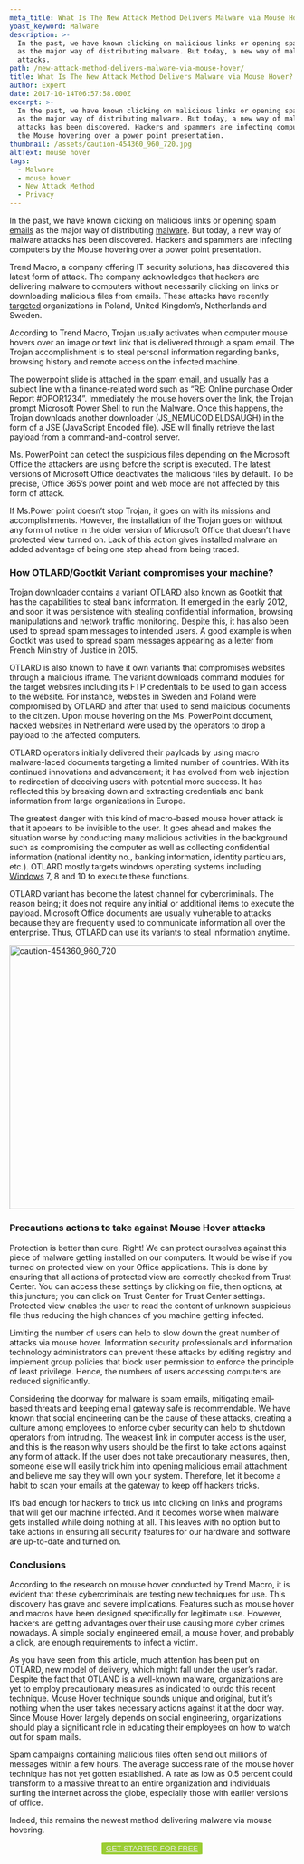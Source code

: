 ```yaml
---
meta_title: What Is The New Attack Method Delivers Malware via Mouse Hover
yoast_keyword: Malware
description: >-
  In the past, we have known clicking on malicious links or opening spam emails
  as the major way of distributing malware. But today, a new way of malware
  attacks.
path: /new-attack-method-delivers-malware-via-mouse-hover/
title: What Is The New Attack Method Delivers Malware via Mouse Hover?
author: Expert
date: 2017-10-14T06:57:58.000Z
excerpt: >-
  In the past, we have known clicking on malicious links or opening spam emails
  as the major way of distributing malware. But today, a new way of malware
  attacks has been discovered. Hackers and spammers are infecting computers by
  the Mouse hovering over a power point presentation.
thumbnail: /assets/caution-454360_960_720.jpg
altText: mouse hover
tags:
  - Malware
  - mouse hover
  - New Attack Method
  - Privacy
---
```

<span style="font-weight: 400;">In the past, we have known clicking on malicious links or opening spam <a href="/blog/how-to-prevent-pixel-trackers-in-your-emails/" target="_blank" rel="noopener noreferrer">emails</a> as the major way of distributing <a href="/blog/new-attack-method-delivers-malware-via-mouse-hover/" target="_blank" rel="noopener noreferrer">malware</a>. But today, a new way of malware attacks has been discovered. Hackers and spammers are infecting computers by the Mouse hovering over a power point presentation.</span>

<span style="font-weight: 400;">Trend Macro, a company offering IT security solutions, has discovered this latest form of attack. The company acknowledges that hackers are delivering malware to computers without necessarily clicking on links or downloading malicious files from emails. These attacks have recently <a href="/blog/am-i-a-target-for-online-price-discrimination/" target="_blank" rel="noopener noreferrer">targeted</a> organizations in Poland, United Kingdom&#8217;s, Netherlands and Sweden.</span>

<span style="font-weight: 400;">According to Trend Macro, Trojan usually activates when computer mouse hovers over an image or text link that is delivered through a spam email. The Trojan accomplishment is to steal personal information regarding banks, browsing history and remote access on the infected machine.</span>

<span style="font-weight: 400;">The powerpoint slide is attached in the spam email, and usually has a subject line with a finance-related word such as &#8220;RE: Online purchase Order Report #OPOR1234&#8221;. Immediately the mouse hovers over the link, the Trojan prompt Microsoft Power Shell to run the Malware. Once this happens, the Trojan downloads another downloader (JS_NEMUCOD.ELDSAUGH) in the form of a JSE (JavaScript Encoded file). JSE will finally retrieve the last payload from a command-and-control server.</span>

<span style="font-weight: 400;">Ms. PowerPoint can detect the suspicious files depending on the Microsoft Office the attackers are using before the script is executed. The latest versions of Microsoft Office deactivates the malicious files by default. To be precise, Office 365&#8217;s power point and web mode are not affected by this form of attack.</span>

<span style="font-weight: 400;">If Ms.Power point doesn&#8217;t stop Trojan, it goes on with its missions and accomplishments. However, the installation of the Trojan goes on without any form of notice in the older version of Microsoft Office that doesn&#8217;t have protected view turned on. Lack of this action gives installed malware an added advantage of being one step ahead from being traced.</span>

### **How OTLARD/Gootkit Variant compromises your machine?**

<span style="font-weight: 400;">Trojan downloader contains a variant OTLARD also known as Gootkit that has the capabilities to steal bank information. It emerged in the early 2012, and soon it was persistence with stealing confidential information, browsing manipulations and network traffic monitoring. Despite this, it has also been used to spread spam messages to intended users. A good example is when Gootkit was used to spread spam messages appearing as a letter from French Ministry of Justice in 2015.</span>

<span style="font-weight: 400;">OTLARD is also known to have it own variants that compromises websites through a malicious iframe. The variant downloads command modules for the target websites including its FTP credentials to be used to gain access to the website. For instance, websites in Sweden and Poland were compromised by OTLARD and after that used to send malicious documents to the citizen. Upon mouse hovering on the Ms. PowerPoint document, hacked websites in Netherland were used by the operators to drop a payload to the affected computers.</span>

<span style="font-weight: 400;">OTLARD operators initially delivered their payloads by using macro malware-laced documents targeting a limited number of countries. With its continued innovations and advancement; it has evolved from web injection to redirection of deceiving users with potential more success. It has reflected this by breaking down and extracting credentials and bank information from large organizations in Europe.</span>

<span style="font-weight: 400;">The greatest danger with this kind of macro-based mouse hover attack is that it appears to be invisible to the user. It goes ahead and makes the situation worse by conducting many malicious activities in the background such as compromising the computer as well as collecting confidential information (national identity no., banking information, identity particulars, etc.). OTLARD mostly targets windows operating systems including <a href="/blog/how-to-fix-high-pings-in-window-8-and-windows-10/" target="_blank" rel="noopener noreferrer">Windows</a> 7, 8 and 10 to execute these functions.</span>

<span style="font-weight: 400;">OTLARD variant has become the latest channel for cybercriminals. The reason being; it does not require any initial or additional items to execute the payload. Microsoft Office documents are usually vulnerable to attacks because they are frequently used to communicate information all over the enterprise. Thus, OTLARD can use its variants to steal information anytime.</span>

[<img class="wp-image-395 aligncenter" src="/assets/caution-454360_960_720.jpg" alt="caution-454360_960_720" width="698" height="466" />](http://limeproxies.com/blog/wp-content/uploads/2017/10/caution-454360_960_720.jpg)

### **Precautions actions to take against Mouse Hover attacks**

<span style="font-weight: 400;">Protection is better than cure. Right! We can protect ourselves against this piece of malware getting installed on our computers. It would be wise if you turned on protected view on your Office applications. This is done by ensuring that all actions of protected view are correctly checked from Trust Center. You can access these settings by clicking on file, then options, at this juncture; you can click on Trust Center for Trust Center settings. Protected view enables the user to read the content of unknown suspicious file thus reducing the high chances of you machine getting infected.</span>

<span style="font-weight: 400;">Limiting the number of users can help to slow down the great number of attacks via mouse hover. Information security professionals and information technology administrators can prevent these attacks by editing registry and implement group policies that block user permission to enforce the principle of least privilege. Hence, the numbers of users accessing computers are reduced significantly.</span>

<span style="font-weight: 400;">Considering the doorway for malware is spam emails, mitigating email-based threats and keeping email gateway safe is recommendable. We have known that social engineering can be the cause of these attacks, creating a culture among employees to enforce cyber security can help to shutdown operators from intruding. The weakest link in computer access is the user, and this is the reason why users should be the first to take actions against any form of attack. If the user does not take precautionary measures, then, someone else will easily trick him into opening malicious email attachment and believe me say they will own your system. Therefore, let it become a habit to scan your emails at the gateway to keep off hackers tricks.</span>

<span style="font-weight: 400;">It&#8217;s bad enough for hackers to trick us into clicking on links and programs that will get our machine infected. And it becomes worse when malware gets installed while doing nothing at all. This leaves with no option but to take actions in ensuring all security features for our hardware and software are up-to-date and turned on.</span>

### **Conclusions**

<span style="font-weight: 400;">According to the research on mouse hover conducted by Trend Macro, it is evident that these cybercriminals are testing new techniques for use. This discovery has grave and severe implications. Features such as mouse hover and macros have been designed specifically for legitimate use. However, hackers are getting advantages over their use causing more cyber crimes nowadays. A simple socially engineered email, a mouse hover, and probably a click, are enough requirements to infect a victim.</span>

<span style="font-weight: 400;">As you have seen from this article, much attention has been put on OTLARD, new model of delivery, which might fall under the user&#8217;s radar. Despite the fact that OTLAND is a well-known malware, organizations are yet to employ precautionary measures as indicated to outdo this recent technique. Mouse Hover technique sounds unique and original, but it&#8217;s nothing when the user takes necessary actions against it at the door way. Since Mouse Hover largely depends on social engineering, organizations should play a significant role in educating their employees on how to watch out for spam mails.</span>

<span style="font-weight: 400;">Spam campaigns containing malicious files often send out millions of messages within a few hours. The average success rate of the mouse hover technique has not yet gotten established. A rate as low as 0.5 percent could transform to a massive threat to an entire organization and individuals surfing the internet across the globe, especially those with earlier versions of office.</span>

<span style="font-weight: 400;">Indeed, this remains the newest method delivering malware via mouse hovering.</span>

<p style="text-align: center;">
  <button style="background-color: #9acd32; border-radius: 5%; border: solid 2px #9ACD32;"><a style="color: #eeeeee;" href="https://bit.ly/2w7D4F5">GET STARTED FOR FREE</a></button>
</p>
